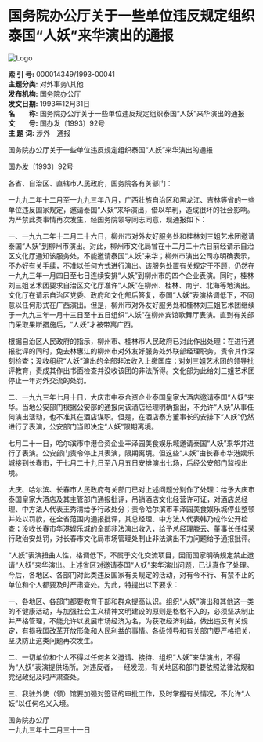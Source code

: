 # 国务院办公厅关于一些单位违反规定组织泰国“人妖”来华演出的通报

![Logo](../../images/detaillogo.jpg)

**索 引 号:** 000014349/1993-00041  
**主题分类:** 对外事务\\其他  
**发布机构:** 国务院办公厅  
**发文日期:** 1993年12月31日  
**名　　称:** 国务院办公厅关于一些单位违反规定组织泰国“人妖”来华演出的通报  
**文　　号:** 国办发〔1993〕92号  
**主 题 词:** 涉外　通报

国务院办公厅关于一些单位违反规定组织泰国“人妖”来华演出的通报

国办发〔1993〕92号

各省、自治区、直辖市人民政府，国务院各有关部门：

一九九二年十二月至一九九三年八月，广西壮族自治区和黑龙江、吉林等省的一些单位违反国家规定，邀请泰国“人妖”来华演出，借以牟利，造成很坏的社会影响。为严禁此类事情再次发生，经国务院领导同志同意，现通报如下：

一、一九九二年十二月二十六日，柳州市对外友好服务处和桂林刘三姐艺术团邀请泰国“人妖”到柳州市演出。对此，柳州市文化局曾在十二月二十六日前经请示自治区文化厅通知该服务处，不能邀请泰国“人妖”来华；柳州市演出公司亦明确表示，不办好有关手续，不准以任何方式进行演出。该服务处置有关规定于不顾，仍然在一九九三年一月四日至七日连续安排“人妖”到柳州市的四个企业表演。同时，桂林刘三姐艺术团要求自治区文化厅准许“人妖”在柳州、桂林、南宁、北海等地演出。文化厅在请示自治区党委、政府和文化部后答复，泰国“人妖”表演格调低下，不同意以任何形式在广西演出。但是，柳州市对外友好服务处和桂林刘三姐艺术团继续于一九九三年一月十三日至十五日组织“人妖”在柳州宾馆歌舞厅表演。直到有关部门采取果断措施后，“人妖”才被带离广西。

根据自治区人民政府的指示，柳州市、桂林市人民政府已对此作出处理：在进行通报批评的同时，免去林惠江的柳州市对外友好服务处外联部经理职务，责令其作深刻检查；没收组织“人妖”演出的全部非法收入上缴国库；对刘三姐艺术团的领导批评教育，责成其作出书面检查并没收该团的非法所得。文化部为此给刘三姐艺术团停止一年对外交流的处罚。

二、一九九三年七月十日，大庆市中泰合资企业泰国皇家大酒店邀请泰国“人妖”来华。当地公安部门根据公安部的通报向该酒店经理明确指出，不允许“人妖”从事任何演出活动，也不准其在酒店谋职。但是，在酒店泰方董事长的安排下“人妖”仍然进行了表演，公安部门当即决定“人妖”限期离境。

七月二十一日，哈尔滨市中港合资企业丰泽园美食娱乐城邀请泰国“人妖”来华并进行了表演。公安部门责令停止其表演，限期离境。但这些“人妖”由长春市华港娱乐城接到长春市，于七月二十九日至八月五日安排演出七场，后经公安部门监视出境。

大庆、哈尔滨、长春市人民政府有关部门已对上述问题分别作了处理：给予大庆市泰国皇家大酒店及其主管部门通报批评，吊销酒店文化经营许可证，对酒店总经理、中方法人代表王秀清给予行政处分；责令哈尔滨市丰泽园美食娱乐城停业整顿并处以罚款，在全省范围内通报批评，其总经理、中方法人代表韩乃成作公开检查；没收长春市华港娱乐城的全部非法演出收入，给予总经理滕云、董事长任桂荣行政治安处罚，对长春市文化局市场管理处制止非法演出不力问题给予通报批评。

“人妖”表演扭曲人性，格调低下，不属于文化交流项目，因而国家明确规定禁止邀请“人妖”来华演出。上述省区对邀请泰国“人妖”来华演出问题，已认真作了处理。今后，各地区、各部门对此类违反国家有关规定的活动，对有令不行、有禁不止的单位和个人都要及时严肃查处。为此，特提出以下要求：

一、各地区、各部门都要教育干部和群众提高认识。组织“人妖”演出和其他这一类的不健康活动，与加强社会主义精神文明建设的原则是格格不入的，必须坚决制止并严格管理，不能允许以发展市场经济为名，为获取经济利益，做出违反有关规定，有损我国改革开放形象和人民利益的事情。各级领导和有关部门要严格把关，坚决防止这类问题再次发生。

二、一切单位和个人不得以任何名义邀请、接待、组织“人妖”来华演出，不得为“人妖”表演提供场所。对违反者，一经发现，有关地区和部门要依照法律法规和党纪政纪及时严肃查处。

三、我驻外使（领）馆要加强对签证的审批工作，及时掌握有关情况，不允许“人妖”以任何名义入境。

国务院办公厅  
一九九三年十二月三十一日